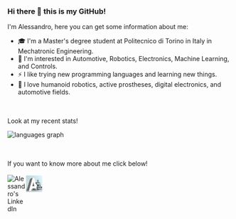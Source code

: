 ### Hi there 👋 this is my GitHub!

<!--
**AlessandroRedi/AlessandroRedi** is a ✨ _special_ ✨ repository because its `README.md` (this file) appears on your GitHub profile.

Here are some ideas to get you started:

- 🔭 I’m currently working on ...
- 🌱 I’m currently learning ...
- 👯 I’m looking to collaborate on ...
- 🤔 I’m looking for help with ...
- 💬 Ask me about ...
- 📫 How to reach me: ...
- 😄 Pronouns: ...
- ⚡ Fun fact: ...
-->

I'm Alessandro, here you can get some information about me:
- 🎓 I'm a Master's degree student at Politecnico di Torino in Italy in Mechatronic Engineering.
- 🔭 I'm interested in Automotive, Robotics, Electronics, Machine Learning, and Controls.
- ⚡ I like trying new programming languages and learning new things.
- 🌱 I love humanoid robotics, active prostheses, digital electronics, and automotive fields.

<br/><br/>
Look at my recent stats!    
<div align="left">
  <img src="https://github-readme-stats.vercel.app/api/top-langs?username=AlessandroT99&locale=en&hide_title=false&layout=compact&card_width=320&langs_count=5&theme=dracula&hide_border=false&order=2" height="150" alt="languages graph"  />
</div>   
<br/><br/>
    
If you want to know more about me click below!   
</a>       
   <a href="www.linkedin.com/in/alessandro-tiozzo-908819170">
  <img align="left" alt="Alessandro's LinkedIn" width="40px" src="https://cdn-icons-png.flaticon.com/512/174/174857.png" />
</a>
  <a href="https://tialex02.wixsite.com/my-site">
  <img align="left" alt="Alessandro's personal website" width="40px" src="images/personal_website.png" />
</a>    


